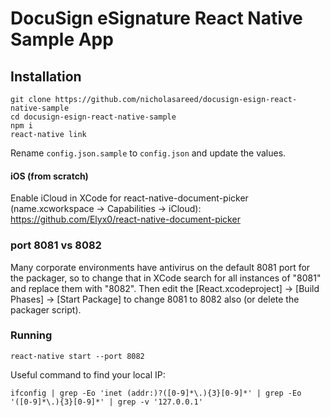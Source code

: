 
# DocuSign eSignature React Native Sample App 



## Installation 

	git clone https://github.com/nicholasareed/docusign-esign-react-native-sample
	cd docusign-esign-react-native-sample
	npm i
	react-native link

Rename `config.json.sample` to `config.json` and update the values. 

#### iOS (from scratch) 

Enable iCloud in XCode for react-native-document-picker (name.xcworkspace -> Capabilities -> iCloud): https://github.com/Elyx0/react-native-document-picker




### port 8081 vs 8082 

Many corporate environments have antivirus on the default 8081 port for the packager, so to change that in XCode search for all instances of "8081" and replace them with "8082". Then edit the [React.xcodeproject] -> [Build Phases] -> [Start Package] to change 8081 to 8082 also (or delete the packager script). 


### Running 


	react-native start --port 8082


Useful command to find your local IP: 

	ifconfig | grep -Eo 'inet (addr:)?([0-9]*\.){3}[0-9]*' | grep -Eo '([0-9]*\.){3}[0-9]*' | grep -v '127.0.0.1' 




